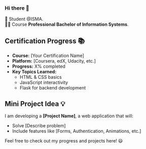 ### Hi there 👋
🌱 Student @ISMA.  
🧑‍🎓 Course **Professional Bachelor of Information Systems**.

## Certification Progress 📚
- **Course:** [Your Certification Name]
- **Platform:** [Coursera, edX, Udacity, etc.]
- **Progress:** X% completed
- **Key Topics Learned:**
  - HTML & CSS basics
  - JavaScript interactivity
  - Flask for backend development
 
## Mini Project Idea 💡
I am developing a **[Project Name]**, a web application that will:
- Solve [Describe problem]
- Include features like [Forms, Authentication, Animations, etc.]
<!--
**achusubhash/achusubhash** is a ✨ _special_ ✨ repository because its `README.md` (this file) appears on your GitHub profile.

Here are some ideas to get you started:

- 🔭 I’m currently working on ...
- 🌱 I’m currently learning ...
- 👯 I’m looking to collaborate on ...
- 🤔 I’m looking for help with ...
- 💬 Ask me about ...
- 📫 How to reach me: ...
- 😄 Pronouns: ...
- ⚡ Fun fact: ...
-->
Feel free to check out my progress and projects here! 😃
